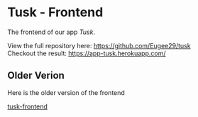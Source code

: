 # Tusk - Frontend

The frontend of our app *Tusk*.

View the full repository here: https://github.com/Eugee29/tusk  
Checkout the result: https://app-tusk.herokuapp.com/





## Older Verion

Here is the older version of the frontend

[tusk-frontend](https://github.com/Eugee29/tusk-frontend)

